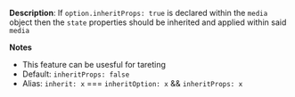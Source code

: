 __Description__: If `option.inheritProps: true` is declared within the `media` object then the `state` properties should be inherited and applied within said `media`

__Notes__

+ This feature can be usesful for tareting
+ Default: `inheritProps: false`
+ Alias: `inherit: x` === `inheritOption: x` && `inheritProps: x`
